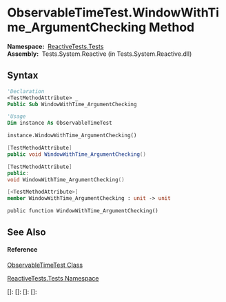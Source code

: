 # ObservableTimeTest.WindowWithTime\_ArgumentChecking Method

**Namespace:**  [ReactiveTests.Tests](ReactiveTests.Tests\ReactiveTests.Tests.md)  
**Assembly:**  Tests.System.Reactive (in Tests.System.Reactive.dll)

## Syntax

```vb
'Declaration
<TestMethodAttribute> _
Public Sub WindowWithTime_ArgumentChecking
```

```vb
'Usage
Dim instance As ObservableTimeTest

instance.WindowWithTime_ArgumentChecking()
```

```csharp
[TestMethodAttribute]
public void WindowWithTime_ArgumentChecking()
```

```c++
[TestMethodAttribute]
public:
void WindowWithTime_ArgumentChecking()
```

```fsharp
[<TestMethodAttribute>]
member WindowWithTime_ArgumentChecking : unit -> unit 
```

```jscript
public function WindowWithTime_ArgumentChecking()
```

## See Also

#### Reference

[ObservableTimeTest Class](ObservableTimeTest\ObservableTimeTest.md)

[ReactiveTests.Tests Namespace](ReactiveTests.Tests\ReactiveTests.Tests.md)

[]: 
[]: 
[]: 
[]: 
